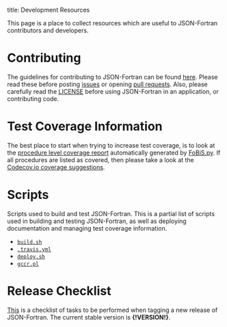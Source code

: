 title: Development Resources

This page is a place to collect resources which are useful to
JSON-Fortran contributors and developers.

# Contributing

The guidelines for contributing to JSON-Fortran can be found
[here](CONTRIBUTING.html). Please read these before posting
[issues](https://github.com/jacobwilliams/json-fortran/issues)
or opening
[pull requests](https://github.com/jacobwilliams/json-fortran/pulls). Also,
please carefully read the
[LICENSE](|url|/page/development-resources/LICENSE.html) before using
JSON-Fortran in an application, or contributing code.


# Test Coverage Information

The best place to start when trying to increase test coverage, is to
look at the
[procedure level coverage report](json_module.F90.gcov.html)
automatically generated by
[FoBiS.py](https://github.com/szaghi/FoBiS). If all procedures are
listed as covered, then please take a look at the
[Codecov.io coverage suggestions](https://codecov.io/github/jacobwilliams/json-fortran/features/suggestions?ref=master).

# Scripts

Scripts used to build and test JSON-Fortran. This is a partial list of
scripts used in building and testing JSON-Fortran, as well as
deploying documentation and managing test coverage information.

- [`build.sh`](build.sh.html)
- [`.travis.yml`](travis.yml.html)
- [`deploy.sh`](deploy.sh.html)
- [`gccr.pl`](gccr.pl.html)

# Release Checklist

[This](|url|/page/development-resources/release-checklist.html) is a
checklist of tasks to be performed when tagging a new release of
JSON-Fortran. The current stable version is **{!__VERSION__!}**.
